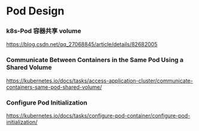 

# Pod Design 

### k8s-Pod 容器共享 volume
https://blog.csdn.net/qq_27068845/article/details/82682005

### Communicate Between Containers in the Same Pod Using a Shared Volume
https://kubernetes.io/docs/tasks/access-application-cluster/communicate-containers-same-pod-shared-volume/

### Configure Pod Initialization
https://kubernetes.io/docs/tasks/configure-pod-container/configure-pod-initialization/
